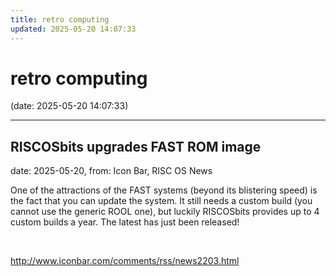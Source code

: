 ```yaml
---
title: retro computing
updated: 2025-05-20 14:07:33
---
```


# retro computing

(date: 2025-05-20 14:07:33)

---

## RISCOSbits upgrades FAST ROM image

date: 2025-05-20, from: Icon Bar, RISC OS News

One of the attractions of the FAST systems (beyond its blistering speed) is the fact that you can update the system. It still needs a custom build (you cannot use the generic ROOL one), but luckily RISCOSbits provides up to 4 custom builds a year. The latest has just been released! 

<br> 

<http://www.iconbar.com/comments/rss/news2203.html>

